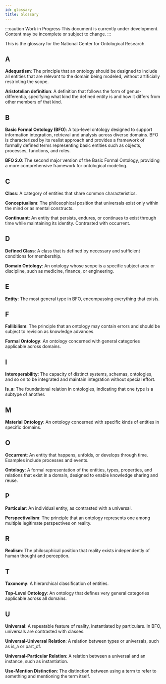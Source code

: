 ```yaml
---
id: glossary
title: Glossary
---
```


:::caution Work in Progress
This document is currently under development. Content may be incomplete or subject to change.
:::

This is the glossary for the National Center for Ontological Research.

## A

**Adequatism**: The principle that an ontology should be designed to include all entities that are relevant to the domain being modeled, without artificially restricting the scope.

**Aristotelian definition**: A definition that follows the form of genus-differentia, specifying what kind the defined entity is and how it differs from other members of that kind.

## B

**Basic Formal Ontology (BFO)**: A top-level ontology designed to support information integration, retrieval and analysis across diverse domains. BFO is characterized by its realist approach and provides a framework of formally defined terms representing basic entities such as objects, processes, functions, and roles.

**BFO 2.0**: The second major version of the Basic Formal Ontology, providing a more comprehensive framework for ontological modeling.

## C

**Class**: A category of entities that share common characteristics.

**Conceptualism**: The philosophical position that universals exist only within the mind or as mental constructs.

**Continuant**: An entity that persists, endures, or continues to exist through time while maintaining its identity. Contrasted with occurrent.

## D

**Defined Class**: A class that is defined by necessary and sufficient conditions for membership.

**Domain Ontology**: An ontology whose scope is a specific subject area or discipline, such as medicine, finance, or engineering.

## E

**Entity**: The most general type in BFO, encompassing everything that exists.

## F

**Fallibilism**: The principle that an ontology may contain errors and should be subject to revision as knowledge advances.

**Formal Ontology**: An ontology concerned with general categories applicable across domains.

## I

**Interoperability**: The capacity of distinct systems, schemas, ontologies, and so on to be integrated and maintain integration without special effort. 

**Is_a**: The foundational relation in ontologies, indicating that one type is a subtype of another.

## M

**Material Ontology**: An ontology concerned with specific kinds of entities in specific domains.

## O

**Occurrent**: An entity that happens, unfolds, or develops through time. Examples include processes and events.

**Ontology**: A formal representation of the entities, types, properties, and relations that exist in a domain, designed to enable knowledge sharing and reuse.

## P

**Particular**: An individual entity, as contrasted with a universal.

**Perspectivalism**: The principle that an ontology represents one among multiple legitimate perspectives on reality.

## R

**Realism**: The philosophical position that reality exists independently of human thought and perception.

## T

**Taxonomy**: A hierarchical classification of entities.

**Top-Level Ontology**: An ontology that defines very general categories applicable across all domains.

## U

**Universal**: A repeatable feature of reality, instantiated by particulars. In BFO, universals are contrasted with classes.

**Universal-Universal Relation**: A relation between types or universals, such as is_a or part_of.

**Universal-Particular Relation**: A relation between a universal and an instance, such as instantiation.

**Use-Mention Distinction**: The distinction between using a term to refer to something and mentioning the term itself.
